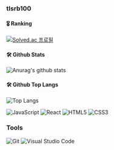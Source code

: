 ### tlsrb100

<!--
tlsrb100/tlsrb100 is a ✨ special ✨ repository because its README.md (this file) appears on your GitHub profile.

Here are some ideas to get you started:

- 🔭 I’m currently working on ...
- 🌱 I’m currently learning ...
- 👯 I’m looking to collaborate on ...
- 🤔 I’m looking for help with ...
- 💬 Ask me about ...
- 📫 How to reach me: ...
- 😄 Pronouns: ...
- ⚡ Fun fact: ...
-->
#### 🎖️ Ranking
[![Solved.ac 프로필](http://mazassumnida.wtf/api/v2/generate_badge?boj=tlsrb100)](https://www.acmicpc.net/user/tlsrb100)


#### 🛠️ Github Stats
![Anurag's github stats](https://github-readme-stats.vercel.app/api?username=tlsrb100&show_icons=true&theme=calm)

#### 🛠️ Github Top Langs
![Top Langs](https://github-readme-stats.vercel.app/api/top-langs/?username=tlsrb100&layout=compact&theme=tokyonight)


<!--자바스크립트 배지-->
![JavaScript](https://img.shields.io/badge/JavaScript-F7DF1E.svg?&style=for-the-badge&logo=JavaScript&logoColor=white)
![React](https://img.shields.io/badge/React-61DAFB.svg?&style=for-the-badge&logo=React&logoColor=white)
![HTML5](https://img.shields.io/badge/HTML5-E34F26.svg?&style=for-the-badge&logo=HTML5&logoColor=white)
![CSS3](https://img.shields.io/badge/CSS3-1572B6.svg?&style=for-the-badge&logo=CSS3&logoColor=white)

### Tools
<!--비쥬얼스튜디오-->
![Git](https://img.shields.io/badge/Git-F05032.svg?&style=for-the-badge&logo=Git&logoColor=white)
![Visual Studio Code](https://img.shields.io/badge/Visual%20Studio%20Code-007ACC.svg?&style=for-the-badge&logo=Visual%20Studio%20Code&logoColor=white)
